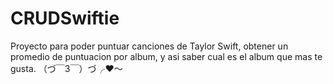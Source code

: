 # CRUDSwiftie
Proyecto para poder puntuar canciones de Taylor Swift, obtener un promedio de puntuacion por album, y asi saber cual es el album que mas te gusta.
（づ￣3￣）づ╭❤️～
